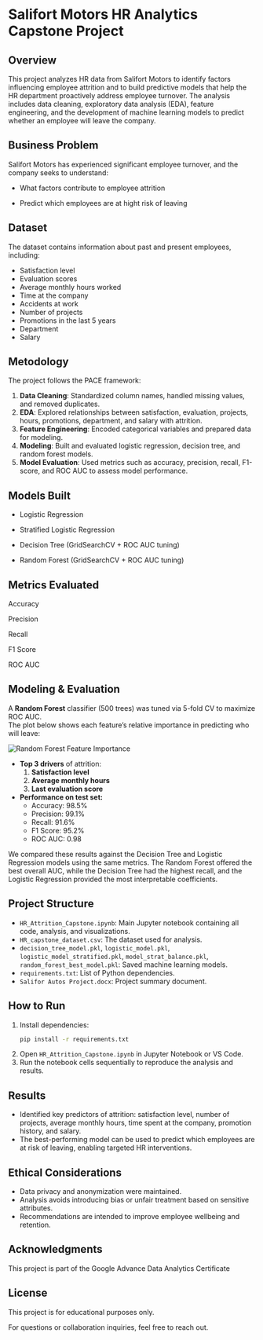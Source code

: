 # Salifort Motors HR Analytics Capstone Project

## Overview

This project analyzes HR data from Salifort Motors to identify factors influencing employee attrition and to build predictive models that help the HR department proactively address employee turnover. 
The analysis includes data cleaning, exploratory data analysis (EDA), feature engineering, and the development of machine learning models to predict whether an employee will leave the company.

## Business Problem

Salifort Motors has experienced significant employee turnover, and the company seeks to understand:

- What factors contribute to employee attrition

- Predict which employees are at hight risk of leaving

## Dataset 

The dataset contains information about past and present employees, including:

- Satisfaction level
- Evaluation scores
- Average monthly hours worked
- Time at the company
- Accidents at work
- Number of projects
- Promotions in the last 5 years
- Department
- Salary

## Metodology

The project follows the PACE framework:

1. **Data Cleaning**: Standardized column names, handled missing values, and removed duplicates.
2. **EDA**: Explored relationships between satisfaction, evaluation, projects, hours, promotions, department, and salary with attrition.
3. **Feature Engineering**: Encoded categorical variables and prepared data for modeling.
4. **Modeling**: Built and evaluated logistic regression, decision tree, and random forest models.
5. **Model Evaluation**: Used metrics such as accuracy, precision, recall, F1-score, and ROC AUC to assess model performance.


## Models Built

- Logistic Regression 

- Stratified Logistic Regression 

- Decision Tree (GridSearchCV + ROC AUC tuning)

- Random Forest (GridSearchCV + ROC AUC tuning)

## Metrics Evaluated

Accuracy

Precision

Recall

F1 Score

ROC AUC

## Modeling & Evaluation

A **Random Forest** classifier (500 trees) was tuned via 5-fold CV to maximize ROC AUC.  
The plot below shows each feature’s relative importance in predicting who will leave:

![Random Forest Feature Importance](images/rf_feature_importance.png)

- **Top 3 drivers** of attrition:  
  1. **Satisfaction level**  
  2. **Average monthly hours**  
  3. **Last evaluation score**  
- **Performance on test set:**  
  - Accuracy: 98.5%  
  - Precision: 99.1%  
  - Recall: 91.6%  
  - F1 Score: 95.2%  
  - ROC AUC: 0.98  

We compared these results against the Decision Tree and Logistic Regression models using the same metrics. The Random Forest offered the best overall AUC, while the Decision Tree had the highest recall, and the Logistic Regression provided the most interpretable coefficients.


## Project Structure

- `HR_Attrition_Capstone.ipynb`: Main Jupyter notebook containing all code, analysis, and visualizations.
- `HR_capstone_dataset.csv`: The dataset used for analysis.
- `decision_tree_model.pkl`, `logistic_model.pkl`, `logistic_model_stratified.pkl`, `model_strat_balance.pkl`, `random_forest_best_model.pkl`: Saved machine learning models.
- `requirements.txt`: List of Python dependencies.
- `Salifor Autos Project.docx`: Project summary document.

## How to Run

1. Install dependencies:
    ```sh
    pip install -r requirements.txt
    ```
2. Open `HR_Attrition_Capstone.ipynb` in Jupyter Notebook or VS Code.
3. Run the notebook cells sequentially to reproduce the analysis and results.

## Results

- Identified key predictors of attrition: satisfaction level, number of projects, average monthly hours, time spent at the company, promotion history, and salary.
- The best-performing model can be used to predict which employees are at risk of leaving, enabling targeted HR interventions.

## Ethical Considerations

- Data privacy and anonymization were maintained.
- Analysis avoids introducing bias or unfair treatment based on sensitive attributes.
- Recommendations are intended to improve employee wellbeing and retention.

## Acknowledgments

This project is part of the Google Advance Data Analytics Certificate

## License

This project is for educational purposes only.

For questions or collaboration inquiries, feel free to reach out.